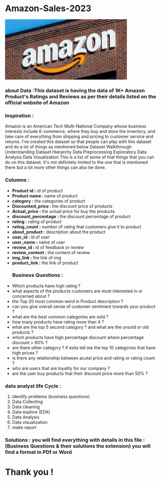 # Amazon-Sales-2023
<img src='OIP.jpeg' width ="80%" height = "60%" />
<h3>about Data :This dataset is having the data of 1K+ Amazon Product's Ratings and Reviews as per their details listed on the official website of Amazon
 </h3>
<p>
<p> 
<h3>Inspiration : </h3>
<div> 
Amazon is an American Tech Multi-National Company whose business interests include E-commerce, where they buy and store the inventory, and take care of everything from shipping and pricing to customer service and returns. I've created this dataset so that people can play with this dataset and do a lot of things as mentioned below
Dataset Walkthrough
Understanding Dataset Hierarchy
Data Preprocessing
Exploratory Data Analysis
Data Visualization
This is a list of some of that things that you can do on this dataset. It's not definitely limited to the one that is mentioned there but a lot more other things can also be done.
</div>
</p>
<h3>Columns : </h3>
    <ul>
        <li><b>Product id :</b>  id of product</li>
        <li><b>Product name : </b>name of product </li>
        <li><b>category :</b> the categories of product</li>
        <li><b>Discounted_price : </b>the discount price of products</li>
        <li><b>Actual_price : </b> the actual price for buy the products</li>
        <li><b>discount_percentage :</b>  the discount percentage of product</li>
        <li><b>rating :</b>  rating of product</li>
        <li><b>rating_count :</b>  number of rating that customers give it to product</li>
        <li><b>about_product :</b>  description about the product</li>
        <li><b>user_id : </b> id of user</li>
        <li><b>user_name :</b>  name of user</li>
        <li><b>review_id : </b> id of feedback or review</li>
        <li><b>review_content :</b>  the content of review</li>
        <li><b>img_link : </b> the link of img</li>
        <li><b>product_link :</b>  the link of product</li>
    </ul>
</p>

<p>
    <ul> 
    <h3>Business Questions :</h3>
        <li>Which products have high rating ? </li>
        <li>what aspects of the products customers are most interested in or concerned about ? </li>
        <li>the Top 20 most common word in Product description ? </li>
        <li>can you give overall sense of customer sentiment towards your product ? </li>
        <li>what are the best common categories are sold ?</li>
        <li>how many products have rating more than 4 ?</li>
        <li>what are the top 5 second category ? and what are the unsold or old products ?</li>
        <li>which products have high percentage discount where percentage discount > 60% ?</li>
        <li>are there other category ? if exits tell me the top 10 categories that have high prices ?</li>
        <li>is there any relationship between acutal price and rating or rating count ?</li>
        <li>who are users that are loyaltly for our company ?</li>
        <li>are the user buy products that their discount price more than 50% ?  </li>
    </ul>
</p>
<p>
    <h3>data analyst life Cycle :</h3>
    <ol>
        <li>identify problems (business questions)</li>
        <li>Data Collecting</li>
        <li>Data cleaning</li>
        <li>Data explore (EDA)</li>
        <li>Data Analysis</li>
        <li>Data visualization</li>
        <li>make report</li>
     </ol>
</p>
<p><h3>Solutions : you will find everything with details in this file : (Business Questions & their solutions the extension) you will find a format in PDf or Word</h3></p>

<h1>Thank you !</h1>
